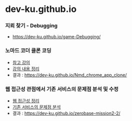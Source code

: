 # dev-ku.github.io

### 지뢰 찾기 - Debugging
- https://dev-ku.github.io/game-Debugging/
### 노마드 코더 클론 코딩
  - <a href="https://nomadcoders.co/javascript-for-beginners">참고 강의</a>
  - <a href="https://github.com/dev-ku/TIL-FrontEnd/tree/main/clone-coding/chrome-app-clone">강의 내용 정리</a>
  - 결과 : https://dev-ku.github.io/Nmd_chrome_app_clone/
### 웹 접근성 관점에서 기존 서비스의 문제점 분석 및 수정
  - <a href="https://dev-ku.tistory.com/category/FrontEnd/%EC%9B%B9%20%EC%A0%91%EA%B7%BC%EC%84%B1%2C%20%EC%9B%B9%20%ED%91%9C%EC%A4%80">웹 접근성 정리</a>
  - <a href="https://github.com/dev-ku/TIL-FrontEnd/tree/main/%EB%AF%B8%EC%85%98/%EB%AF%B8%EC%85%982-2.%20HTML:CSS%20%EA%B0%9C%EC%9D%B8%EA%B3%BC%EC%A0%9C">기존 서비스의 문제점 분석</a>
  - 결과 : https://dev-ku.github.io/zerobase-mission2-2/
